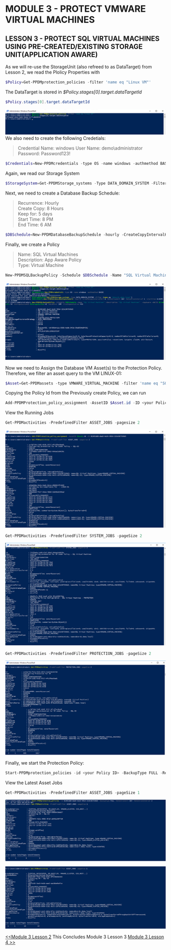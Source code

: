 # MODULE 3 - PROTECT VMWARE VIRTUAL MACHINES

## LESSON 3 - PROTECT SQL VIRTUAL MACHINES USING PRE-CREATED/EXISTING STORAGE UNIT(APPLICATION AWARE)

As we will re-use the StorageUnit (also refreed to as DataTarget) from Lesson 2, we read the Plolicy Properties with

```Powershell
$Policy=Get-PPDMprotection_policies -filter 'name eq "Linux VM"'
```

The DataTarget is stored in *$Policy.stages[0].target.dataTargetId*

```Powershell
$Policy.stages[0].target.dataTargetId
```
![Alt text](./images/image-29.png)
We also need to create the following Credetials:

>Credential Name: windows
>User Name: demo\administrator
>Password: Password123!



```Powershell
$Credentials=New-PPDMcredentials -type OS -name windows -authmethod BASIC 
```

Again, we read our Storage System

```Powershell
$StorageSystem=Get-PPDMStorage_systems -Type DATA_DOMAIN_SYSTEM -Filter {name eq "ddve-01.demo.local"}
```

Next, we need to create a Database Backup Schedule:

>Recurrence: Hourly  
>Create Copy: 8 Hours  
>Keep for: 5 days  
>Start Time: 8 PM  
>End Time: 6 AM  

```Powershell
$DBSchedule=New-PPDMDatabaseBackupSchedule -hourly -CreateCopyIntervalHrs 8 -RetentionUnit DAY -RetentionInterval 5 -starttime 8:00PM -endtime 6:00AM
```

Finally, we create a Policy

>Name: SQL Virtual Machines  
>Description: App Aware Policy  
>Type: Virtual Machine  

```Powershell
New-PPDMSQLBackupPolicy -Schedule $DBSchedule -Name "SQL Virtual Machines" -Description "SQL Virtual Machines"  -AppAware -dbCID $Credentials.id -StorageSystemID $StorageSystem.id -DataMover SDM -SizeSegmentation VSS
```

![Alt text](./images/image-30.png)

Now we need to Assign the Database VM Asset(s) to the Protection Policy. Therefore, we filter an asset query to the VM LINUX-01:

```Powershell
$Asset=Get-PPDMassets -type VMWARE_VIRTUAL_MACHINE -filter 'name eq "SQL-03"'
```

Copying the Policy Id from the Previously create Policy, we can run

```Powershell
Add-PPDMProtection_policy_assignment -AssetID $Asset.id -ID <your Policy ID>
```

View the Running Jobs

```Powershell
Get-PPDMactivities -PredefinedFilter ASSET_JOBS -pagesize 2
```

![Alt text](./images/image-31.png)

```Powershell
Get-PPDMactivities -PredefinedFilter SYSTEM_JOBS -pageSize 2
```

![Alt text](./images/image-32.png)

```Powershell
Get-PPDMactivities -PredefinedFilter PROTECTION_JOBS -pageSize 2
```

![Alt text](./images/image-33.png)

Finally, we start the Protection Policy:

```Powershell
Start-PPDMprotection_policies -id <your Policy ID> -BackupType FULL -RetentionUnit DAY -RetentionInterval 2
```

View the Latest Asset Jobs

```Powershell
Get-PPDMactivities -PredefinedFilter ASSET_JOBS -pageSize 1
```

![Alt text](./images/image-34.png)

![Alt text](./images/image-35.png)

 [<<Module 3 Lesson 2](./Module_3_2.md) This Concludes Module 3 Lesson 3 [Module 3 Lesson 4 >>](./Module_3_4.md)